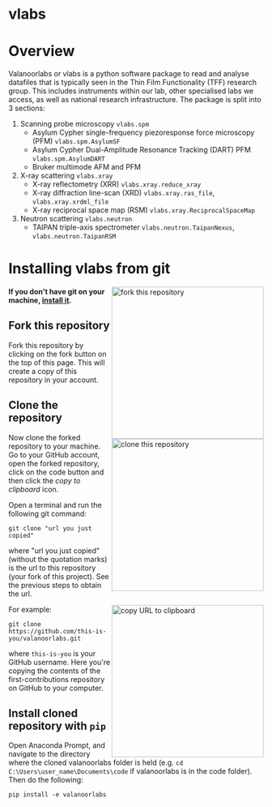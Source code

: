 vlabs
=====

# Overview

Valanoorlabs or vlabs is a python software package to read and analyse datafiles that is typically seen in the Thin Film Functionality (TFF) research group. This includes instruments within our lab, other specialised labs we access, as well as national research infrastructure. The package is split into 3 sections:

1. Scanning probe microscopy `vlabs.spm`
    - Asylum Cypher single-frequency piezoresponse force microscopy (PFM) `vlabs.spm.AsylumSF`
    - Asylum Cypher Dual-Amplitude Resonance Tracking (DART) PFM `vlabs.spm.AsylumDART`
    - Bruker multimode AFM and PFM 
2. X-ray scattering `vlabs.xray`
    - X-ray reflectometry (XRR) `vlabs.xray.reduce_xray`
    - X-ray diffraction line-scan (XRD) `vlabs.xray.ras_file`, `vlabs.xray.xrdml_file`
    - X-ray reciprocal space map (RSM)  `vlabs.xray.ReciprocalSpaceMap`
3.  Neutron scattering `vlabs.neutron`
    - TAIPAN triple-axis spectrometer `vlabs.neutron.TaipanNexus`, `vlabs.neutron.TaipanRSM`

# Installing vlabs from git
<img align="right" width="300" src="https://firstcontributions.github.io/assets/Readme/fork.png" alt="fork this repository" />

#### If you don't have git on your machine, [install it](https://help.github.com/articles/set-up-git/).

## Fork this repository

Fork this repository by clicking on the fork button on the top of this page.
This will create a copy of this repository in your account.

## Clone the repository

<img align="right" width="300" src="https://firstcontributions.github.io/assets/Readme/clone.png" alt="clone this repository" />

Now clone the forked repository to your machine. Go to your GitHub account, open the forked repository, click on the code button and then click the _copy to clipboard_ icon.

Open a terminal and run the following git command:

```
git clone "url you just copied"
```

where "url you just copied" (without the quotation marks) is the url to this repository (your fork of this project). See the previous steps to obtain the url.

<img align="right" width="300" src="https://firstcontributions.github.io/assets/Readme/copy-to-clipboard.png" alt="copy URL to clipboard" />

For example:

```
git clone https://github.com/this-is-you/valanoorlabs.git
```

where `this-is-you` is your GitHub username. Here you're copying the contents of the first-contributions repository on GitHub to your computer.

## Install cloned repository with `pip`

Open Anaconda Prompt, and navigate to the directory where the cloned valanoorlabs folder is held (e.g. `cd C:\Users\user_name\Documents\code` if valanoorlabs is in the code folder). Then do the following:
```
pip install -e valanoorlabs
```
